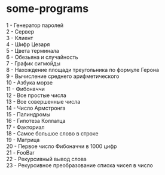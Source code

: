 # some-programs

1 - Генератор паролей  
2 - Сервер    
3 - Клиент  
4 - Шифр Цезаря  
5 - Цвета терминала  
6 - Обезьяна и случайность  
7 - График сигмойды  
8 - Нахождение площади треугольника по формуле Герона  
9 - Вычисление среднего арифметического  
10 - Азбука морзе  
11 - Фибоначчи  
12 - Все простые числа  
13 - Все совершенные числа  
14 - Число Армстронга  
15 - Палиндромы  
16 - Гипотеза Коллатца  
17 - Факториал  
18 - Самое большое слово в строке  
19 - Матрица  
20 - Первое число Фибоначчи в 1000 цифр  
21 - FooBar  
22 - Рекурсивный вывод слова  
23 - Рекурсивное преобразование списка чисел в число  